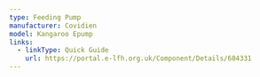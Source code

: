 ```yaml
---
type: Feeding Pump
manufacturer: Covidien
model: Kangaroo Epump
links:
  - linkType: Quick Guide
    url: https://portal.e-lfh.org.uk/Component/Details/684331
---
```

